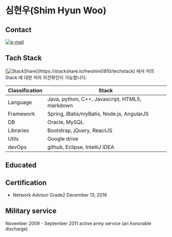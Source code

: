 # 심현우(Shim Hyun Woo)

## Contact
[![e-mail](https://img.shields.io/badge/email-hwshim8808@gmail.com-blue.svg)](mailto:hwshim8808@gmail.com)

## Tach Stack
[![StackShare](https://img.shields.io/badge/tech-stack(CLICK!)-0690fa.svg?style=flat)](https://stackshare.io/hwshim0810/techstack) 에서 저의 Stack 에 대한 저의 의견확인이 가능합니다.

| Classification  | Stack |
| ------------- | ------------- |
| Language  | Java, python, C++, Javascript, HTML5, markdown  |
| Framework | Spring, iBatis/myBatis, Node.js, AngularJS  |
| DB  | Oracle, MySQL  |
| Libraries | Bootstrap, jQuery, ReactJS  |
| Utils  | Google drive  |
| devOps  | github, Eclipse, IntelliJ IDEA  |

## Educated

## Certification
- Network Advisor Grade2 	December 13, 2016

## Military service
November 2009 - September 2011 active army service (an honorable discharge)
